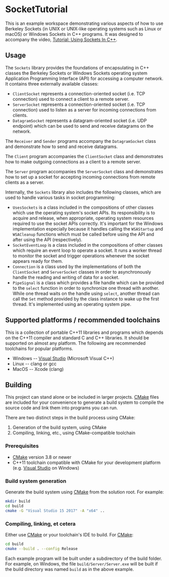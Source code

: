 # SocketTutorial

This is an example workspace demonstrating various aspects of how to use
Berkeley Sockets (in UNIX or UNIX-like operating systems such as Linux or
macOS) or Windows Sockets in C++ programs.  It was designed to accompany the
video, [Tutorial: Using Sockets In C++](https://example.com/TODO_Put_YouTube_Link_Here_Once_Video_Is_Published).

## Usage

The `Sockets` library provides the foundations of encapsulating in C++ classes
the Berkeley Sockets or Windows Sockets operating system Application
Programming Interface (API) for accessing a computer network.  It contains
three externally available classes:

* `ClientSocket` represents a connection-oriented socket (i.e. TCP connection)
  used to connect a client to a remote server.
* `ServerSocket` represents a connection-oriented socket (i.e. TCP connection)
  used to listen as a server for incoming connections from clients.
* `DatagramSocket` represents a datagram-oriented socket (i.e. UDP endpoint)
  which can be used to send and receive datagrams on the network.

The `Receiver` and `Sender` programs accompany the `DatagramSocket` class and
demonstrate how to send and receive datagrams.

The `Client` program accompanies the `ClientSocket` class and demonstrates how
to make outgoing connections as a client to a remote server.

The `Server` program accompanies the `ServerSocket` class and demonstrates how
to set up a socket for accepting incoming connections from remote clients as a
server.

Internally, the `Sockets` library also includes the following classes, which
are used to handle various tasks in socket programming:

* `UsesSockets` is a class included in the compositions of other classes which
  use the operating system's socket APIs.  Its responsibility is to acquire and
  release, when appropriate, operating system resources required to use the
  socket APIs correctly.  It's important for the Windows implementation
  especially because it handles calling the `WSAStartup` and `WSACleanup`
  functions which must be called before using the API and after using the API
  (respectively).
* `SocketEventLoop` is a class included in the compositions of other
  classes which require an event loop to operate a socket.  It runs a worker
  thread to monitor the socket and trigger operations whenever the socket
  appears ready for them.
* `Connection` is a class used by the implementations of both the
  `ClientSocket` and `ServerSocket` classes in order to asynchronously handle
  the reading and writing of data for a socket.
* `PipeSignal` is a class which provides a file handle which can be provided to
  the `select` function in order to synchronize one thread with another.  While
  one thread waits on the handle using `select`, another thread can call the
  `Set` method provided by the class instance to wake up the first thread.
  It's implemented using an operating system pipe.

## Supported platforms / recommended toolchains

This is a collection of portable C++11 libraries and programs which depends on
the C++11 compiler and standard C and C++ libraries.  It should be supported on
almost any platform.  The following are recommended toolchains for popular
platforms.

* Windows -- [Visual Studio](https://www.visualstudio.com/) (Microsoft Visual
  C++)
* Linux -- clang or gcc
* MacOS -- Xcode (clang)

## Building

This project can stand alone or be included in larger projects.
[CMake](https://cmake.org/) files are included for your convenience to generate
a build system to compile the source code and link them into programs you can
run.

There are two distinct steps in the build process using CMake:

1. Generation of the build system, using CMake
2. Compiling, linking, etc., using CMake-compatible toolchain

### Prerequisites

* [CMake](https://cmake.org/) version 3.8 or newer
* C++11 toolchain compatible with CMake for your development platform (e.g.
  [Visual Studio](https://www.visualstudio.com/) on Windows)

### Build system generation

Generate the build system using [CMake](https://cmake.org/) from the solution
root.  For example:

```bash
mkdir build
cd build
cmake -G "Visual Studio 15 2017" -A "x64" ..
```

### Compiling, linking, et cetera

Either use [CMake](https://cmake.org/) or your toolchain's IDE to build.
For [CMake](https://cmake.org/):

```bash
cd build
cmake --build . --config Release
```

Each example program will be built under a subdirectory of the build folder.
For example, on Windows, the file `build/Server/Server.exe` will be built
if the build directory was named `build` as in the above example.
